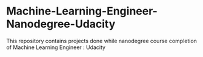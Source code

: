 # Machine-Learning-Engineer-Nanodegree-Udacity
This repository contains projects done while nanodegree course completion of Machine Learning  Engineer : Udacity
